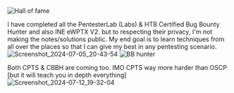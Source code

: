 ![Hall of fame](https://github.com/adipsharif/Web-security-academy-writeups/assets/170817706/063f5ab2-0344-434e-a3f6-4201d249550f)

I have completed all the PentesterLab (Labs) & HTB Certified Bug Bounty Hunter and also INE eWPTX V2. but to respecting their privacy, I'm not making the notes/solutions public.
My end goal is to learn techniques from all over the places so that I can give my best in any pentesting scenario.
![Screenshot_2024-07-05_20-43-54](https://github.com/adipsharif/Web-security-academy-writeups/assets/170817706/579c1ad3-d8c9-4169-b2f1-521a0b2089da)
![BB hunter](https://github.com/adipsharif/Web-security-academy-writeups/assets/170817706/678d18f3-0421-49e7-8e43-f6f3f8286448)

Both CPTS & CBBH are coming too. IMO CPTS way more harder than OSCP [but it will teach you in depth everything]
![Screenshot_2024-07-12_19-32-04](https://github.com/user-attachments/assets/ad2e5bed-60ba-479c-a6e0-06ae09afb881)
